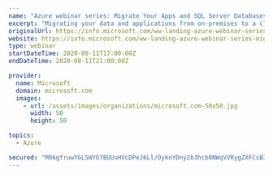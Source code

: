 ```yaml
---
name: "Azure webinar series: Migrate Your Apps and SQL Server Databases to Azure"
excerpt: "Migrating your data and applications from on-premises to a cloud database can help you focus on building new applications without worrying about storage size or resource management.\n\nJoin this webinar to learn how to start migrating SQL workloads to Azure SQL using database migration tools. Watch demos,"
originalUrl: https://info.microsoft.com/ww-landing-azure-webinar-series-migrate-your-apps-and-sql-server-databases-to-azure.html?lcid=en-us
website: https://info.microsoft.com/ww-landing-azure-webinar-series-migrate-your-apps-and-sql-server-databases-to-azure.html?lcid=en-us
type: webinar
startDateTime: 2020-08-11T17:00:00Z
endDateTime: 2020-08-11T21:00:00Z

provider:
  name: Microsoft
  domain: microsoft.com
  images:
    - url: /assets/images/organizations/microsoft.com-50x50.jpg
      width: 50
      height: 50

topics:
  - Azure

secured: "M06gfruwYGL5WYO7BUUuHVcDPeJ6Ll/OyknYDny2b3hcb0NWqVVRygZXFCsB30O67OiB/T5JijaI6tZtZQaLkraznUnesvA2Ibb8XBUu7P8YziC2ZWqH0yp/Es2UGmFCBM+lgvAUHnakObzYn/PyZQ1MHxz6n3E3dMkFEfyMTAdQsO5qDyLldqOoMaUFeUHEjjp+WR76emW44zWdKXcRYStGRXJSNfrK2VMg+yHF5PEarlSEJV9pSFKgtMTC1TfcTzPA1GZys175uDORyQSlFDTODG0rT1178TNSFjS7hF9oGmMjR1sOVJAjP4i59l7ct3EvgInrhnwSiuAa1AErgQ==;T9cfQTLpJR17H4GLWBM11w=="
---
```


